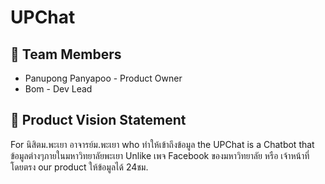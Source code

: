 # UPChat

## 👥 Team Members
- Panupong Panyapoo - Product Owner
- Bom - Dev Lead


## 🎯 Product Vision Statement
For นิสิตม.พะเยา อาจารย์ม.พะเยา
who ทำให้เข้าถึงข้อมูล
the UPChat
is a Chatbot
that ข้อมูลต่างๆภายในมหาวิทยาลัยพะเยา
Unlike เพจ Facebook ของมหาวิทยาลัย หรือ เจ้าหน้าที่โดยตรง
our product ให้ข้อมูลได้ 24ชม.
